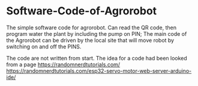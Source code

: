 # Software-Code-of-Agrorobot
The simple software code for agrorobot.
Can read the QR code, then program water the plant by including the pump on PIN;
The main code of the Agrorobot can be driven by the local site that will move robot by switching on and off the PINS.

The code are not written from start. The idea for a code had been looked from a page https://randomnerdtutorials.com/ 
https://randomnerdtutorials.com/esp32-servo-motor-web-server-arduino-ide/
